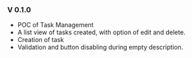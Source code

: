 ### V 0.1.0

- POC of Task Management
- A list view of tasks created, with option of edit and delete.
- Creation of task
- Validation and button disabling during empty description.